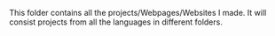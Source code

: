 This folder contains all the projects/Webpages/Websites I made.
It will consist projects from all the languages in different folders.

